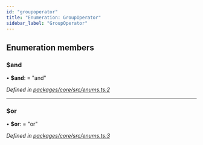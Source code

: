```yaml
---
id: "groupoperator"
title: "Enumeration: GroupOperator"
sidebar_label: "GroupOperator"
---
```


## Enumeration members

### $and

•  **$and**:  = "and"

*Defined in [packages/core/src/enums.ts:2](https://github.com/mikro-orm/mikro-orm/blob/4249b052e/packages/core/src/enums.ts#L2)*

___

### $or

•  **$or**:  = "or"

*Defined in [packages/core/src/enums.ts:3](https://github.com/mikro-orm/mikro-orm/blob/4249b052e/packages/core/src/enums.ts#L3)*
